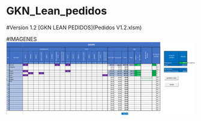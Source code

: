 # GKN_Lean_pedidos



#Version 1.2
[GKN LEAN PEDIDOS](Pedidos V1.2.xlsm)

#IMAGENES
![Screenshot](IMG/CAPTURA-01.png)